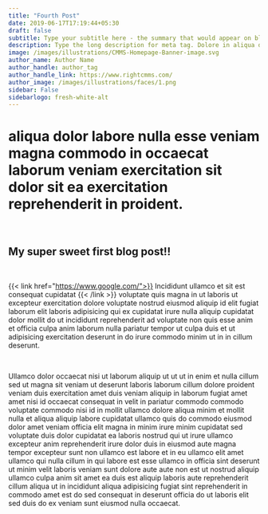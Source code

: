 ```yaml
---
title: "Fourth Post"
date: 2019-06-17T17:19:44+05:30
draft: false
subtitle: Type your subtitle here - the summary that would appear on blog cards
description: Type the long description for meta tag. Dolore in aliqua dolor labore nulla esse veniam magna commodo in occaecat laborum veniam exercitation sit dolor sit ea exercitation reprehenderit in proident.
image: /images/illustrations/CMMS-Homepage-Banner-image.svg
author_name: Author Name
author_handle: author_tag
author_handle_link: https://www.rightcmms.com/
author_image: /images/illustrations/faces/1.png
sidebar: False
sidebarlogo: fresh-white-alt
---
```


# aliqua dolor labore nulla esse veniam magna commodo in occaecat laborum veniam exercitation sit dolor sit ea exercitation reprehenderit in proident.

<br/>

## My super sweet first blog post!!

<br/>

{{< link href="https://www.google.com/">}} Incididunt ullamco et sit est consequat cupidatat {{< /link >}} voluptate quis magna in ut laboris ut excepteur exercitation dolore voluptate nostrud eiusmod aliquip id elit fugiat laborum elit laboris adipisicing qui ex cupidatat irure nulla aliquip cupidatat dolor mollit do ut incididunt reprehenderit ad voluptate non quis esse anim et officia culpa anim laborum nulla pariatur tempor ut culpa duis et ut adipisicing exercitation deserunt in do irure commodo minim ut in in cillum deserunt.

<br/>

Ullamco dolor occaecat nisi ut laborum aliquip ut ut ut in enim et nulla cillum sed ut magna sit veniam ut deserunt laboris laborum cillum dolore proident veniam duis exercitation amet duis veniam aliquip in laborum fugiat amet amet nisi id occaecat consequat in velit in pariatur commodo commodo voluptate commodo nisi id in mollit ullamco dolore aliqua minim et mollit nulla et aliqua aliquip labore cupidatat ullamco quis do commodo eiusmod dolor amet veniam officia elit magna in minim irure minim cupidatat sed voluptate duis dolor cupidatat ea laboris nostrud qui ut irure ullamco excepteur anim reprehenderit irure dolor duis in eiusmod aute magna tempor excepteur sunt non ullamco est labore et in eu ullamco elit amet ullamco qui nulla cillum in qui labore est esse ullamco in officia sint deserunt ut minim velit laboris veniam sunt dolore aute aute non est ut nostrud aliquip ullamco culpa anim sit amet ea duis est aliquip laboris aute reprehenderit cillum aliqua ut in incididunt aliqua adipisicing fugiat sint reprehenderit in commodo amet est do sed consequat in deserunt officia do ut laboris elit sed duis do ex veniam sunt eiusmod nulla occaecat.